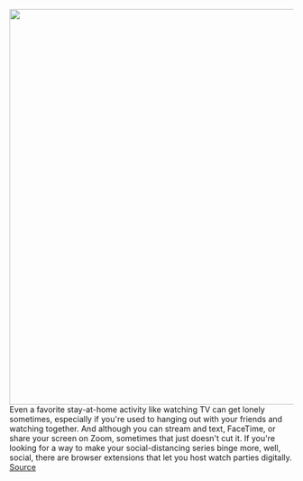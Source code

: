 <img src='https://cdn.vox-cdn.com/thumbor/arwtY9O4OVxppJKu44JYXUinDmk=/0x0:2040x1361/1200x800/filters:focal(936x591:1262x917)/cdn.vox-cdn.com/uploads/chorus_image/image/66551256/GettyImages_1182930194.0.jpg' width='700px' /><br/>
Even a favorite stay-at-home activity like watching TV can get lonely sometimes, especially if you're used to hanging out with your friends and watching together. And although you can stream and text, FaceTime, or share your screen on Zoom, sometimes that just doesn't cut it. If you're looking for a way to make your social-distancing series binge more, well, social, there are browser extensions that let you host watch parties digitally.
<a href='https://www.theverge.com/2020/3/25/21191604/watch-movies-friends-online-netflix-hulu-youtube-party-twoseven-metastream-amazon-hbo-scener'> Source <a/>